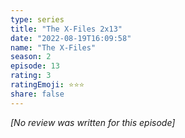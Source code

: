 ```yaml
---
type: series
title: "The X-Files 2x13"
date: "2022-08-19T16:09:58"
name: "The X-Files"
season: 2
episode: 13
rating: 3
ratingEmoji: ⭐️⭐️⭐️
share: false
---
```


_[No review was written for this episode]_
